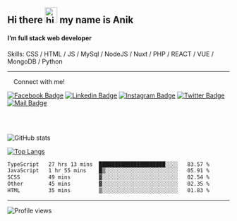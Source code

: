 ## Hi there <img src="https://user-images.githubusercontent.com/1303154/88677602-1635ba80-d120-11ea-84d8-d263ba5fc3c0.gif" width="28px" height="36" alt="hi"> my name is Anik

#### I’m full stack web developer

Skills:  CSS / HTML / JS / MySql / NodeJS / Nuxt / PHP / REACT / VUE / MongoDB / Python


---

&emsp;Connect with me!

<a href="https://www.facebook.com/anik.aritro" target="_blank">![Facebook Badge](https://img.shields.io/badge/Facebook-1877F2?style=for-the-badge&logo=facebook&logoColor=white)</a> [![Linkedin Badge](https://img.shields.io/badge/LinkedIn-0077B5?style=for-the-badge&logo=linkedin&logoColor=white)](https://www.linkedin.com/in/anik-hossain-dev) [![Instagram Badge](https://img.shields.io/badge/Instagram-E4405F?style=for-the-badge&logo=instagram&logoColor=white)](https://www.instagram.com/aritro.anik) [![Twitter Badge](https://img.shields.io/badge/Twitter-1DA1F2?style=for-the-badge&logo=twitter&logoColor=white)](https://twitter.com/AritroAnik) [![Mail Badge](https://img.shields.io/badge/Gmail-D14836?style=for-the-badge&logo=gmail&logoColor=white)](mailto:anik.wdev@gmail.com)

</br>
</br>


![GitHub stats](https://github-readme-stats.vercel.app/api?username=anik-hossain&show_icons=true&theme=monokai)

[![Top Langs](https://github-readme-stats.vercel.app/api/top-langs/?username=anik-hossain&layout=compact&theme=monokai)](https://github.com/anik-hossain)

<!--START_SECTION:waka-->

```txt
TypeScript   27 hrs 13 mins  █████████████████████░░░░   83.57 %
JavaScript   1 hr 55 mins    █▒░░░░░░░░░░░░░░░░░░░░░░░   05.91 %
SCSS         49 mins         ▓░░░░░░░░░░░░░░░░░░░░░░░░   02.54 %
Other        45 mins         ▓░░░░░░░░░░░░░░░░░░░░░░░░   02.35 %
HTML         35 mins         ▒░░░░░░░░░░░░░░░░░░░░░░░░   01.83 %
```

<!--END_SECTION:waka-->
---

![Profile views](https://gpvc.arturio.dev/anik-hossain)  
